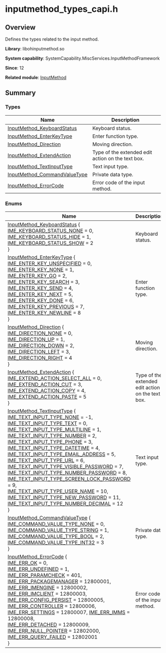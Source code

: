 # inputmethod_types_capi.h


## Overview

Defines the types related to the input method.

**Library**: libohinputmethod.so

**System capability**: SystemCapability.MiscServices.InputMethodFramework

**Since**: 12

**Related module**: [InputMethod](_input_method.md)


## Summary


### Types

| Name| Description| 
| -------- | -------- |
| [InputMethod_KeyboardStatus](_input_method.md#inputmethod_keyboardstatus) | Keyboard status.| 
| [InputMethod_EnterKeyType](_input_method.md#inputmethod_enterkeytype) | Enter function type.| 
| [InputMethod_Direction](_input_method.md#inputmethod_direction) | Moving direction.| 
| [InputMethod_ExtendAction](_input_method.md#inputmethod_extendaction) | Type of the extended edit action on the text box.| 
| [InputMethod_TextInputType](_input_method.md#inputmethod_textinputtype) | Text input type.| 
| [InputMethod_CommandValueType](_input_method.md#inputmethod_commandvaluetype) | Private data type.| 
| [InputMethod_ErrorCode](_input_method.md#inputmethod_errorcode) | Error code of the input method.| 


### Enums

| Name| Description| 
| -------- | -------- |
| [InputMethod_KeyboardStatus](_input_method.md#inputmethod_keyboardstatus) {<br>[IME_KEYBOARD_STATUS_NONE](_input_method.md) = 0,<br>[IME_KEYBOARD_STATUS_HIDE](_input_method.md) = 1,<br>[IME_KEYBOARD_STATUS_SHOW](_input_method.md) = 2<br>} | Keyboard status.| 
| [InputMethod_EnterKeyType](_input_method.md#inputmethod_enterkeytype) {<br>[IME_ENTER_KEY_UNSPECIFIED](_input_method.md) = 0,<br>[IME_ENTER_KEY_NONE](_input_method.md) = 1,<br>[IME_ENTER_KEY_GO](_input_method.md) = 2,<br>[IME_ENTER_KEY_SEARCH](_input_method.md) = 3,<br>[IME_ENTER_KEY_SEND](_input_method.md) = 4,<br>[IME_ENTER_KEY_NEXT](_input_method.md) = 5,<br>[IME_ENTER_KEY_DONE](_input_method.md) = 6,<br>[IME_ENTER_KEY_PREVIOUS](_input_method.md) = 7,<br>[IME_ENTER_KEY_NEWLINE](_input_method.md) = 8<br>} | Enter function type.| 
| [InputMethod_Direction](_input_method.md#inputmethod_direction) {<br>[IME_DIRECTION_NONE](_input_method.md) = 0,<br>[IME_DIRECTION_UP](_input_method.md) = 1,<br>[IME_DIRECTION_DOWN](_input_method.md) = 2,<br>[IME_DIRECTION_LEFT](_input_method.md) = 3,<br>[IME_DIRECTION_RIGHT](_input_method.md) = 4<br>} | Moving direction.| 
| [InputMethod_ExtendAction](_input_method.md#inputmethod_extendaction) {<br>[IME_EXTEND_ACTION_SELECT_ALL](_input_method.md) = 0,<br>[IME_EXTEND_ACTION_CUT](_input_method.md) = 3,<br>[IME_EXTEND_ACTION_COPY](_input_method.md) = 4,<br>[IME_EXTEND_ACTION_PASTE](_input_method.md) = 5<br>} | Type of the extended edit action on the text box.| 
| [InputMethod_TextInputType](_input_method.md#inputmethod_textinputtype) {<br>[IME_TEXT_INPUT_TYPE_NONE](_input_method.md) = -1,<br>[IME_TEXT_INPUT_TYPE_TEXT](_input_method.md) = 0,<br>[IME_TEXT_INPUT_TYPE_MULTILINE](_input_method.md) = 1,<br>[IME_TEXT_INPUT_TYPE_NUMBER](_input_method.md) = 2,<br>[IME_TEXT_INPUT_TYPE_PHONE](_input_method.md) = 3,<br>[IME_TEXT_INPUT_TYPE_DATETIME](_input_method.md) = 4,<br>[IME_TEXT_INPUT_TYPE_EMAIL_ADDRESS](_input_method.md) = 5,<br>[IME_TEXT_INPUT_TYPE_URL](_input_method.md) = 6,<br>[IME_TEXT_INPUT_TYPE_VISIBLE_PASSWORD](_input_method.md) = 7,<br>[IME_TEXT_INPUT_TYPE_NUMBER_PASSWORD](_input_method.md) = 8,<br>[IME_TEXT_INPUT_TYPE_SCREEN_LOCK_PASSWORD](_input_method.md) = 9,<br>[IME_TEXT_INPUT_TYPE_USER_NAME](_input_method.md) = 10,<br>[IME_TEXT_INPUT_TYPE_NEW_PASSWORD](_input_method.md) = 11,<br>[IME_TEXT_INPUT_TYPE_NUMBER_DECIMAL](_input_method.md) = 12<br>} | Text input type.| 
| [InputMethod_CommandValueType](_input_method.md#inputmethod_commandvaluetype) {<br>[IME_COMMAND_VALUE_TYPE_NONE](_input_method.md) = 0,<br>[IME_COMMAND_VALUE_TYPE_STRING](_input_method.md) = 1,<br>[IME_COMMAND_VALUE_TYPE_BOOL](_input_method.md) = 2,<br>[IME_COMMAND_VALUE_TYPE_INT32](_input_method.md) = 3<br>} | Private data type.| 
| [InputMethod_ErrorCode](_input_method.md#inputmethod_errorcode) {<br>[IME_ERR_OK](_input_method.md) = 0,<br>[IME_ERR_UNDEFINED](_input_method.md) = 1,<br>[IME_ERR_PARAMCHECK](_input_method.md) = 401,<br>[IME_ERR_PACKAGEMANAGER](_input_method.md) = 12800001,<br>[IME_ERR_IMENGINE](_input_method.md) = 12800002,<br>[IME_ERR_IMCLIENT](_input_method.md) = 12800003,<br>[IME_ERR_CONFIG_PERSIST](_input_method.md) = 12800005,<br>[IME_ERR_CONTROLLER](_input_method.md) = 12800006,<br>[IME_ERR_SETTINGS](_input_method.md) = 12800007, [IME_ERR_IMMS](_input_method.md) = 12800008,<br>[IME_ERR_DETACHED](_input_method.md) = 12800009,<br>[IME_ERR_NULL_POINTER](_input_method.md) = 12802000,<br>[IME_ERR_QUERY_FAILED](_input_method.md) = 12802001<br>} | Error code of the input method.| 
